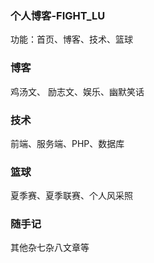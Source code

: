 ### 个人博客-FIGHT_LU
功能：首页、博客、技术、篮球

### 博客
鸡汤文、 励志文、娱乐、幽默笑话

### 技术 
前端、服务端、PHP、数据库

### 篮球 
夏季赛、夏季联赛、个人风采照

### 随手记

其他杂七杂八文章等






